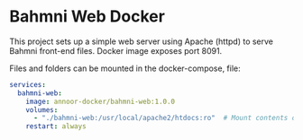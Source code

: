 # Bahmni Web Docker

This project sets up a simple web server using Apache (httpd) to serve Bahmni front-end files. Docker image exposes port 8091.

Files and folders can be mounted in the docker-compose, file:

``` yaml
services:
  bahmni-web:
    image: annoor-docker/bahmni-web:1.0.0
    volumes:
      - "./bahmni-web:/usr/local/apache2/htdocs:ro"  # Mount contents of bahmni-web folder for serving.
    restart: always
```